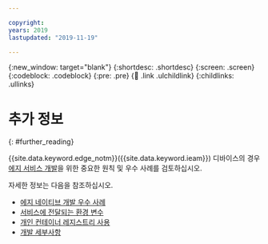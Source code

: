 ```yaml
---

copyright:
years: 2019
lastupdated: "2019-11-19"

---
```


{:new_window: target="blank"}
{:shortdesc: .shortdesc}
{:screen: .screen}
{:codeblock: .codeblock}
{:pre: .pre}
{:child: .link .ulchildlink}
{:childlinks: .ullinks}

# 추가 정보
{: #further_reading}

{{site.data.keyword.edge_notm}}({{site.data.keyword.ieam}}) 디바이스의 경우 [에지 서비스 개발](developing_edge_services.md)을 위한 중요한 원칙 및 우수 사례를 검토하십시오.

자세한 정보는 다음을 참조하십시오.

* [에지 네이티브 개발 우수 사례](../OH/docs/developing/best_practices.md)
* [서비스에 전달되는 환경 변수](environment_variables.md)
* [개인 컨테이너 레지스트리 사용](container_registry.md)
* [개발 세부사항](developing_details.md)
